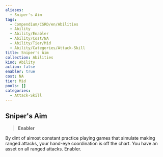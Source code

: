 ```yaml
---
aliases:
  - Sniper's Aim
tags:
  - Compendium/CSRD/en/Abilities
  - Ability
  - Ability/Enabler
  - Ability/Cost/NA
  - Ability/Tier/Mid
  - Ability/Categories/Attack-Skill
title: Sniper's Aim
collection: Abilities
kind: Ability
action: false
enabler: true
cost: NA
tier: Mid
pools: []
categories:
  - Attack-Skill
---
```

## Sniper's Aim  
>**Enabler**
  
By dint of almost constant practice playing games that simulate making ranged attacks, your hand-eye coordination is off the chart. You have an asset on all ranged attacks. Enabler.